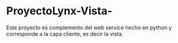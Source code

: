 # ProyectoLynx-Vista-
Este proyecto es complemento del web service hecho en python y corresponde a la capa cliente, es decir la vista.
